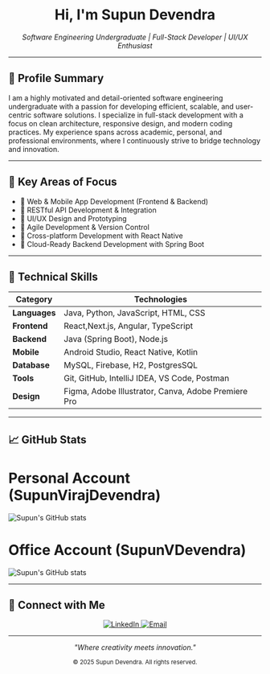 <h1 align="center">Hi, I'm Supun Devendra</h1>

<p align="center">
  <em>Software Engineering Undergraduate | Full-Stack Developer | UI/UX Enthusiast</em>
</p>

---

## 📌 Profile Summary

I am a highly motivated and detail-oriented software engineering undergraduate with a passion for developing efficient, scalable, and user-centric software solutions. I specialize in full-stack development with a focus on clean architecture, responsive design, and modern coding practices. My experience spans across academic, personal, and professional environments, where I continuously strive to bridge technology and innovation.

---

## 💼 Key Areas of Focus

- 🔹 Web & Mobile App Development (Frontend & Backend)
- 🔹 RESTful API Development & Integration
- 🔹 UI/UX Design and Prototyping
- 🔹 Agile Development & Version Control
- 🔹 Cross-platform Development with React Native
- 🔹 Cloud-Ready Backend Development with Spring Boot

---

## 🧰 Technical Skills

| Category        | Technologies |
|----------------|--------------|
| **Languages**   | Java, Python, JavaScript, HTML, CSS |
| **Frontend**    | React,Next.js, Angular, TypeScript |
| **Backend**     | Java (Spring Boot), Node.js |
| **Mobile**      | Android Studio, React Native, Kotlin |
| **Database**    | MySQL, Firebase, H2, PostgresSQL |
| **Tools**       | Git, GitHub, IntelliJ IDEA, VS Code, Postman |
| **Design**      | Figma, Adobe Illustrator, Canva, Adobe Premiere Pro |

---

## 📈 GitHub Stats

# Personal Account (SupunVirajDevendra)
![Supun's GitHub stats](https://github.com/SupunVirajDevendra)

# Office Account (SupunVDevendra)
![Supun's GitHub stats](https://github.com/SupunVDevendra)

---

## 🔗 Connect with Me

<p align="center">
  <a href="https://www.linkedin.com/in/supun-devendra-96289830b" target="_blank">
    <img src="https://img.shields.io/badge/LinkedIn-%230077B5.svg?&style=for-the-badge&logo=linkedin&logoColor=white" alt="LinkedIn"/>
  </a>
  <a href="mailto:supundevendra1207@gmail.com" target="_blank">
    <img src="https://img.shields.io/badge/Email-D14836?&style=for-the-badge&logo=gmail&logoColor=white" alt="Email"/>
  </a>
</p>

---

<p align="center"><i>"Where creativity meets innovation."</i></p>
<p align="center">
  <sub>© 2025 Supun Devendra. All rights reserved.</sub>
</p>

